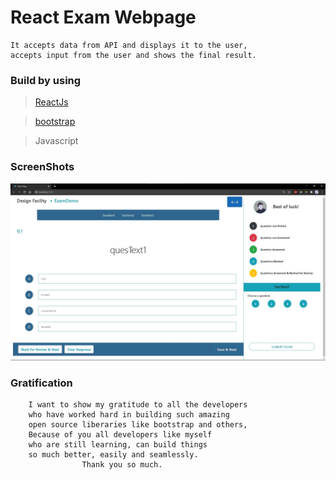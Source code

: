 # React Exam Webpage

    It accepts data from API and displays it to the user, 
    accepts input from the user and shows the final result.

### Build by using

> [ReactJs](https://reactjs.org/)

> [bootstrap](https://getbootstrap.com/)

> Javascript

### ScreenShots

![Frontend Screenshot](./Screenshots/front.jpg)

### Gratification

```
    I want to show my gratitude to all the developers 
    who have worked hard in building such amazing 
    open source liberaries like bootstrap and others,
    Because of you all developers like myself
    who are still learning, can build things 
    so much better, easily and seamlessly.
                Thank you so much.
```
